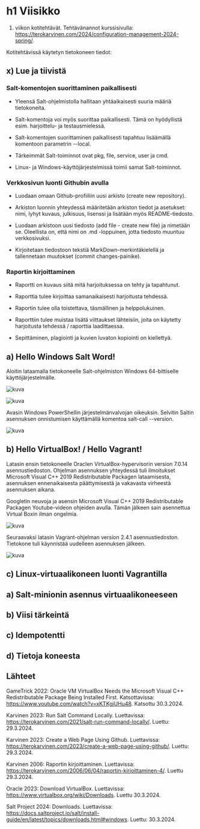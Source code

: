 # h1 Viisikko

1. viikon kotitehtävät. Tehtävänannot kurssisivulla: https://terokarvinen.com/2024/configuration-management-2024-spring/.

Kotitehtävissä käytetyn tietokoneen tiedot:


## x) Lue ja tiivistä

### Salt-komentojen suorittaminen paikallisesti

- Yleensä Salt-ohjelmistolla hallitaan yhtäaikaisesti suuria määriä tietokoneita.

- Salt-komentoja voi myös suorittaa paikallisesti. Tämä on hyödyllistä esim. harjoittelu- ja testausmielessä.

- Salt-komentojen suorittaminen paikallisesti tapahtuu lisäämällä komentoon parametrin --local.

- Tärkeimmät Salt-toiminnot ovat pkg, file, service, user ja cmd.

- Linux- ja Windows-käyttöjärjestelmissä toimii samat Salt-toiminnot.

### Verkkosivun luonti Githubin avulla

- Luodaan omaan Github-profiiliin uusi arkisto (create new repository).

- Arkiston luonnin yhteydessä määritetään arkiston tiedot ja asetukset: nimi, lyhyt kuvaus, julkisuus, lisenssi ja lisätään myös README-tiedosto.

- Luodaan arkistoon uusi tiedosto (add file - create new file) ja nimetään se. Oleellista on, että nimi on .md -loppuinen, jotta tiedosto muuntuu verkkosivuksi.

- Kirjoitetaan tiedostoon tekstiä MarkDown-merkintäkielellä ja tallennetaan muutokset (commit changes-painike).

### Raportin kirjoittaminen

- Raportti on kuvaus siitä mitä harjoituksessa on tehty ja tapahtunut.

- Raporttia tulee kirjoittaa samanaikaisesti harjoitusta tehdessä.

- Raportin tulee olla toistettava, täsmällinen ja helppolukuinen.

- Raporttiin tulee muistaa lisätä viittaukset lähteisiin, joita on käytetty harjoitusta tehdessä / raporttia laadittaessa.

- Sepittäminen, plagiointi ja kuvien luvaton kopiointi on kiellettyä.

## a) Hello Windows Salt Word!

Aloitin lataamalla tietokoneelle Salt-ohjelmiston Windows 64-bittiselle käyttöjärjestelmälle. 

![kuva](https://github.com/NooraOlkkonen/Palvelinten-hallinta/assets/165004946/fe5a345f-2369-4ceb-adaa-20ecca498603)

![kuva](https://github.com/NooraOlkkonen/Palvelinten-hallinta/assets/165004946/4f7a3269-ab37-4e1b-8b9b-5202fc0a5f96)

Avasin Windows PowerShellin järjestelmänvalvojan oikeuksin. Selvitin Saltin asennuksen onnistumisen käyttämällä komentoa salt-call --version.

![kuva](https://github.com/NooraOlkkonen/Palvelinten-hallinta/assets/165004946/bee571f7-6d8c-46ca-8f96-efdd5a70ae5c)

## b) Hello VirtualBox! / Hello Vagrant!

Latasin ensin tietokoneelle Oraclen VirtualBox-hypervisorin version 7.0.14 asennustiedoston. Ohjelman asennuksen yhteydessä tuli ilmoitukset Microsoft Visual C++ 2019 Redistributable Packagen lataamisesta, asennuksen ennenaikaisesta päättymisestä ja vakavasta virheestä asennuksen aikana. 

Googletin neuvoja ja asensin Microsoft Visual C++ 2019 Redistributable Packagen Youtube-videon ohjeiden avulla. Tämän jälkeen sain asennettua Virtual Boxin ilman ongelmia.
 
![kuva](https://github.com/NooraOlkkonen/Palvelinten-hallinta/assets/165004946/469fe2bb-f3c9-4f21-9ff8-c7c3da1d84bb)

Seuraavaksi latasin Vagrant-ohjelman version 2.4.1 asennustiedoston. Tietokone tuli käynnistää uudelleen asennuksen jälkeen.

![kuva](https://github.com/NooraOlkkonen/Palvelinten-hallinta/assets/165004946/0f610bff-55a7-41aa-9716-3a8a1288b0a0)


## c) Linux-virtuaalikoneen luonti Vagrantilla

## a) Salt-minionin asennus virtuaalikoneeseen

## b) Viisi tärkeintä

## c) Idempotentti

## d) Tietoja koneesta

## Lähteet

GameTrick 2022: Oracle VM VirtualBox Needs the Microsoft Visual C++ Redistributable Package Being Installed First. Katsottavissa: https://www.youtube.com/watch?v=xKTKgjUHu48. Katsottu 30.3.2024.

Karvinen 2023: Run Salt Command Locally. Luettavissa: https://terokarvinen.com/2021/salt-run-command-locally/. Luettu: 29.3.2024.

Karvinen 2023: Create a Web Page Using Github. Luettavissa: https://terokarvinen.com/2023/create-a-web-page-using-github/. Luettu: 29.3.2024.

Karvinen 2006: Raportin kirjoittaminen. Luettavissa: https://terokarvinen.com/2006/06/04/raportin-kirjoittaminen-4/. Luettu 29.3.2024.

Oracle 2023: Download VirtualBox. Luettavissa: https://www.virtualbox.org/wiki/Downloads. Luettu 30.3.2024.

Salt Project 2024: Downloads. Luettavissa: https://docs.saltproject.io/salt/install-guide/en/latest/topics/downloads.html#windows. Luettu: 30.3.2024.


